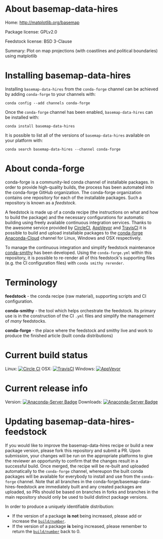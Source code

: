 About basemap-data-hires
========================

Home: http://matplotlib.org/basemap

Package license: GPLv2.0

Feedstock license: BSD 3-Clause

Summary: Plot on map projections (with coastlines and political boundaries) using matplotlib



Installing basemap-data-hires
=============================

Installing `basemap-data-hires` from the `conda-forge` channel can be achieved by adding `conda-forge` to your channels with:

```
conda config --add channels conda-forge
```

Once the `conda-forge` channel has been enabled, `basemap-data-hires` can be installed with:

```
conda install basemap-data-hires
```

It is possible to list all of the versions of `basemap-data-hires` available on your platform with:

```
conda search basemap-data-hires --channel conda-forge
```



About conda-forge
=================

conda-forge is a community-led conda channel of installable packages.
In order to provide high-quality builds, the process has been automated into the
conda-forge GitHub organization. The conda-forge organization contains one repository
for each of the installable packages. Such a repository is known as a *feedstock*.

A feedstock is made up of a conda recipe (the instructions on what and how to build
the package) and the necessary configurations for automatic building using freely
available continuous integration services. Thanks to the awesome service provided by
[CircleCI](https://circleci.com/), [AppVeyor](http://www.appveyor.com/)
and [TravisCI](https://travis-ci.org/) it is possible to build and upload installable
packages to the [conda-forge](https://anaconda.org/conda-forge)
[Anaconda-Cloud](http://docs.anaconda.org/) channel for Linux, Windows and OSX respectively.

To manage the continuous integration and simplify feedstock maintenance
[conda-smithy](http://github.com/conda-forge/conda-smithy) has been developed.
Using the ``conda-forge.yml`` within this repository, it is possible to re-render all of
this feedstock's supporting files (e.g. the CI configuration files) with ``conda smithy rerender``.


Terminology
===========

**feedstock** - the conda recipe (raw material), supporting scripts and CI configuration.

**conda-smithy** - the tool which helps orchestrate the feedstock.
                   Its primary use is in the construction of the CI ``.yml`` files
                   and simplify the management of *many* feedstocks.

**conda-forge** - the place where the feedstock and smithy live and work to
                  produce the finished article (built conda distributions)

Current build status
====================

Linux: [![Circle CI](https://circleci.com/gh/conda-forge/basemap-data-hires-feedstock.svg?style=shield)](https://circleci.com/gh/conda-forge/basemap-data-hires-feedstock)
OSX: [![TravisCI](https://travis-ci.org/conda-forge/basemap-data-hires-feedstock.svg?branch=master)](https://travis-ci.org/conda-forge/basemap-data-hires-feedstock)
Windows: [![AppVeyor](https://ci.appveyor.com/api/projects/status/github/conda-forge/basemap-data-hires-feedstock?svg=True)](https://ci.appveyor.com/project/conda-forge/basemap-data-hires-feedstock/branch/master)

Current release info
====================
Version: [![Anaconda-Server Badge](https://anaconda.org/conda-forge/basemap-data-hires/badges/version.svg)](https://anaconda.org/conda-forge/basemap-data-hires)
Downloads: [![Anaconda-Server Badge](https://anaconda.org/conda-forge/basemap-data-hires/badges/downloads.svg)](https://anaconda.org/conda-forge/basemap-data-hires)


Updating basemap-data-hires-feedstock
=====================================

If you would like to improve the basemap-data-hires recipe or build a new
package version, please fork this repository and submit a PR. Upon submission,
your changes will be run on the appropriate platforms to give the reviewer an
opportunity to confirm that the changes result in a successful build. Once
merged, the recipe will be re-built and uploaded automatically to the
`conda-forge` channel, whereupon the built conda packages will be available for
everybody to install and use from the `conda-forge` channel.
Note that all branches in the conda-forge/basemap-data-hires-feedstock are
immediately built and any created packages are uploaded, so PRs should be based
on branches in forks and branches in the main repository should only be used to
build distinct package versions.

In order to produce a uniquely identifiable distribution:
 * If the version of a package **is not** being increased, please add or increase
   the [``build/number``](http://conda.pydata.org/docs/building/meta-yaml.html#build-number-and-string).
 * If the version of a package **is** being increased, please remember to return
   the [``build/number``](http://conda.pydata.org/docs/building/meta-yaml.html#build-number-and-string)
   back to 0.
